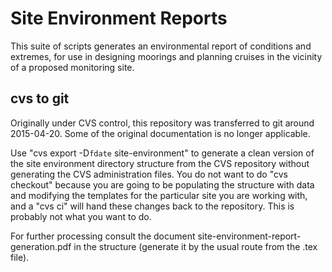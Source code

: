 
Site Environment Reports
========================

This suite of scripts generates an environmental report of conditions and
extremes, for use in designing moorings and planning cruises in the vicinity  
of a proposed monitoring
site.


cvs to git 
----------

Originally under CVS control, this repository was transferred to git around
2015-04-20. Some of the original documentation is no longer applicable. 


Use "cvs export -D`fdate` site-environment" to generate a clean version of
the site environment directory structure from the CVS repository without
generating the CVS administration files. You do not
want to do "cvs checkout" because you are going to be populating the
structure with data and modifying the templates for the particular site you are
working with, and a "cvs ci" will hand these changes back to the
repository. This is probably not what you want to do. 

For further processing consult the document
site-environment-report-generation.pdf in the structure (generate it by the
usual route from the .tex file).





